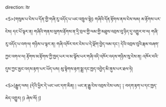 direction: ltr

<5>(གསུམ་པ་ངེས་པ་དོན་གྱི་གཞི་རུ་འདོད་པ་ཡང་འཁྲུལ་སྟེ།) གཞིའི་དོན་རྟོགས་ནས་ངེས་སམ། མ་རྟོགས་པར་ངེས། དང་པོ་ལྟར་ན། གཞིའི་གནས་ལུགས་རྟོགས་ན་དྲི་བྲལ་གྱི་ལམ་གྱི་མཐུས་འབྲས་བུ་ཉིད་དུ་འགྱུར་བ་ལ། གཞི་རུ་འདོད་པ་འགལ། གཉིས་པ་ལྟར་ན། གཞི་འཁོར་བར་ངེས་པ་དེ་ལྡོག་བྱེད་ལམ་དང་། དེའི་འབྲས་བུའི་རྣམ་བཞག་ཀྱང་འགལ་ལ། རྟོགས་མ་རྟོགས་ཀྱི་ཁྱད་པར་ལ་མ་ལྟོས་པར་གཞི་འདི་འཁོར་འདས་གཉིས་སུ་ངེས་ན། འཁོར་བའི་དུས་ཀྱང་མྱང་འདས་རྟག་པར་ཡོད་པས། མུ་སྟེགས་རྟག་སྨྲ་དང་ཁྱད་འབྱེད་མི་ནུས་པར་ཐལ་ཏེ།

<5>[རྒྱུད་ལས། 
	{དེའི་ཕྱིར་དེ་ཡང་ཡང་དག་མིན། །
	ཡང་ན་རྒྱུ་ངེས་འབྲས་ངེས་པས༑ ༑
	བདག་རྟག་པ་དང་ཁྱད་མེད་འགྱུར། །}
ཞེས་སོ། །]
